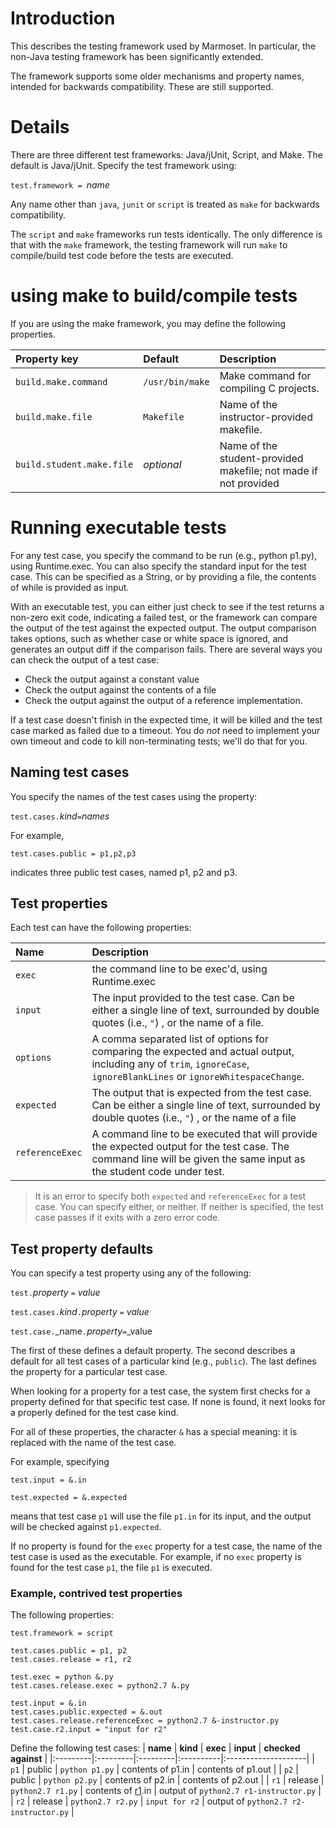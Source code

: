 # Introduction #

This describes the testing framework used by Marmoset. In particular, the non-Java testing framework has been significantly extended.

The framework supports some older mechanisms and property names, intended for backwards compatibility. These are still supported.


# Details #

There are three different test frameworks: Java/jUnit, Script, and Make. The default is Java/jUnit. Specify the test framework using:

`test.framework = `_name_

Any name other than `java`, `junit` or `script` is treated as `make` for backwards compatibility.

The `script` and `make` frameworks run tests identically. The only difference is that with the `make` framework, the testing framework will run `make` to compile/build test code before the tests are executed.

# using make to build/compile tests #

If you are using the make framework, you may define the following properties.

| **Property key** | **Default** | **Description** |
|:-----------------|:------------|:----------------|
| `build.make.command` | `/usr/bin/make` | Make command for compiling C projects. |
| `build.make.file` | `Makefile` | Name of the instructor-provided makefile. |
| `build.student.make.file` | _optional_ | Name of the student-provided makefile; not made if not provided |

# Running executable tests #

For any test case, you specify the command to be run (e.g., python p1.py), using Runtime.exec. You can also specify the standard input for the test case. This can be specified as a String, or by providing a file, the contents of while is provided as input.

With an executable test, you can either just check to see if the test returns a non-zero exit code, indicating a failed test, or the framework can compare the output of the test against the expected output. The output comparison takes options, such as whether case or white space is ignored, and generates an output diff if the comparison fails. There are several ways you can check the output of a test case:
  * Check the output against a constant value
  * Check the output against the contents of a file
  * Check the output against the output of a reference implementation.

If a test case doesn't finish in the expected time, it will be killed and the test case marked as failed due to a timeout. You do _not_ need to implement your own timeout and code to kill non-terminating tests; we'll do that for you.


## Naming test cases ##

You specify the names of the test cases using the property:

`test.cases.`_kind_` = `_names_

For example,

`test.cases.public = p1,p2,p3`

indicates three public test cases, named p1, p2 and p3.

## Test properties ##

Each test can have the following properties:

| **Name** | **Description** |
|:---------|:----------------|
| `exec` | the command line to be exec'd, using Runtime.exec |
| `input` | The input provided to the test case. Can be either a single line of text, surrounded by double quotes (i.e., `"`) , or  the name of a file. |
| `options` | A comma separated list of options for comparing the expected and actual output, including any of `trim`,  `ignoreCase`, `ignoreBlankLines` or `ignoreWhitespaceChange`. |
| `expected` | The output that is expected from the test case. Can be either a single line of text, surrounded by double quotes (i.e., `"`) , or  the name of a file |
| `referenceExec` | A command line to be executed that will provide the expected output for the test case. The command line will be given the same input as the student code under test. |


> It is an error to specify both `expected` and `referenceExec` for a test case. You can specify either, or neither. If neither is specified,  the test case passes if it exits with a zero error code.

## Test property defaults ##

You can specify a test property using any of the following:

`test.`_property_ ` = ` _value_

`test.cases.`_kind_`.`_property_ ` = ` _value_

`test.case.`_name`.`_property_` = `_value

The first of these defines a default property. The second describes a default for all test cases of a particular kind (e.g., `public`). The last defines the property for a particular test case.

When looking for a property for a test case, the system first checks for a property defined for that specific test case. If none is found, it next looks for a properly defined for the test case kind.

For all of these properties, the character `&` has a special meaning: it is replaced with the name of the test case.

For example, specifying

`test.input = &.in`

`test.expected = &.expected`

means that test case `p1` will use the file `p1.in` for its input, and the output will be checked against `p1.expected`.

If no property is found for the `exec` property for a test case, the name of the test case is used as the executable. For example, if no `exec` property is found for the test case `p1`, the file `p1` is executed.

### Example, contrived test properties ###

The following properties:
```
test.framework = script

test.cases.public = p1, p2
test.cases.release = r1, r2

test.exec = python &.py
test.cases.release.exec = python2.7 &.py

test.input = &.in
test.cases.public.expected = &.out
test.cases.release.referenceExec = python2.7 &-instructor.py
test.case.r2.input = "input for r2"
```

Define the following test cases:
| **name** | **kind** | **exec** | **input** | **checked against** |
|:---------|:---------|:---------|:----------|:--------------------|
| `p1` | public | `python p1.py` | contents of p1.in | contents of p1.out |
| `p2` | public | `python p2.py` | contents of p2.in | contents of p2.out |
| `r1` | release | `python2.7 r1.py` | contents of [r1](https://code.google.com/p/marmoset/source/detail?r=1).in | output of  `python2.7 r1-instructor.py` |
| `r2` | release | `python2.7 r2.py` | `input for r2` | output of  `python2.7 r2-instructor.py` |